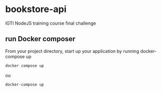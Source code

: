 # bookstore-api
 IGTI NodeJS training course final challenge

## run Docker composer
From your project directory, start up your application by running docker-compose up

```bash
docker compose up
```
ou

```bash
docker-compose up
```
